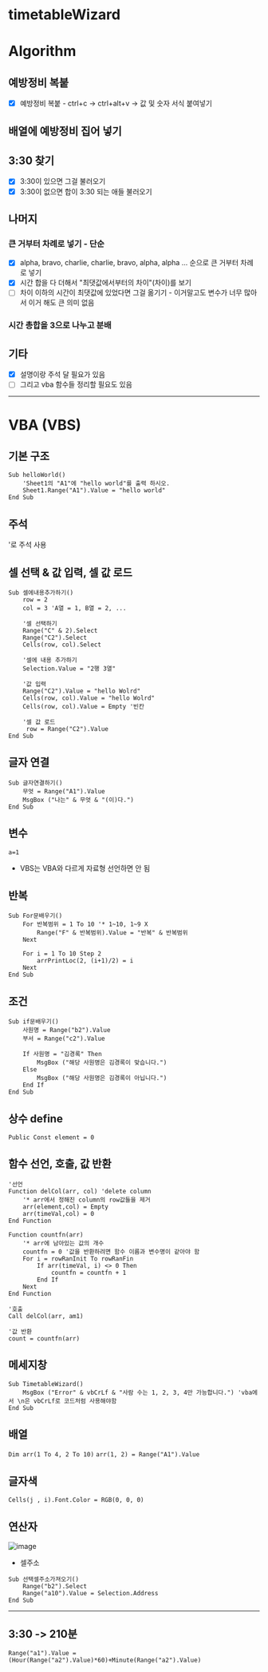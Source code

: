 # timetableWizard

# Algorithm
## 예방정비 복붙
- [x] 예방정비 복붙 - ctrl+c -> ctrl+alt+v -> 값 및 숫자 서식 붙여넣기

## 배열에 예방정비 집어 넣기

## 3:30 찾기
- [x] 3:30이 있으면 그걸 불러오기
​
- [x] 3:30이 없으면 합이 3:30 되는 애들 불러오기

## 나머지
### 큰 거부터 차례로 넣기 - 단순
- [x] alpha, bravo, charlie, charlie, bravo, alpha, alpha ... 순으로 큰 거부터 차례로 넣기
- [x] 시간 합을 다 더해서 "최댓값에서부터의 차이"(차이)를 보기
- [ ] 차이 이하의 시간이 최댓값에 있었다면 그걸 옮기기 - 이거말고도 변수가 너무 많아서 이거 해도 큰 의미 없음

### 시간 총합을 3으로 나누고 분배

## 기타
- [x] 설명이랑 주석 달 필요가 있음
- [ ] 그리고 vba 함수들 정리할 필요도 있음
---

# VBA (VBS)
## 기본 구조
```vbs
Sub helloWorld()
    'Sheet1의 "A1"에 "hello world"를 출력 하시오.
    Sheet1.Range("A1").Value = "hello world"
End Sub
```

## 주석
'로 주석 사용

## 셀 선택 & 값 입력, 셀 값 로드
```vbs
Sub 셀에내용추가하기()
	row = 2
    col = 3 'A열 = 1, B열 = 2, ...

    '셀 선택하기
	Range("C" & 2).Select
	Range("C2").Select
    Cells(row, col).Select

    '셀에 내용 추가하기
    Selection.Value = "2행 3열"

	'값 입력
	Range("C2").Value = "hello Wolrd"
	Cells(row, col).Value = "hello Wolrd"
	Cells(row, col).Value = Empty '빈칸

	'셀 값 로드
	 row = Range("C2").Value
End Sub
```

## 글자 연결
```vbs
Sub 글자연결하기()
	무엇 = Range("A1").Value
    MsgBox ("나는" & 무엇 & "(이)다.")
End Sub
```

## 변수
`a=1`

* VBS는 VBA와 다르게 자료형 선언하면 안 됨

## 반복
```vbs
Sub For문배우기()
    For 반복범위 = 1 To 10 '* 1~10, 1~9 X
        Range("F" & 반복범위).Value = "반복" & 반복범위
    Next

	For i = 1 To 10 Step 2
    	arrPrintLoc(2, (i+1)/2) = i
    Next
End Sub
```

## 조건
```vbs
Sub if문배우기()
	사원명 = Range("b2").Value
	부서 = Range("c2").Value

	If 사원명 = "김경록" Then
    	MsgBox ("해당 사원명은 김경록이 맞습니다.")
	Else
    	MsgBox ("해당 사원명은 김경록이 아닙니다.")
	End If
End Sub
```

## 상수 define
`Public Const element = 0`

## 함수 선언, 호출, 값 반환
```vbs
'선언
Function delCol(arr, col) 'delete column
	'* arr에서 정해진 column의 row값들을 제거   
	arr(element,col) = Empty
	arr(timeVal,col) = 0
End Function

Function countfn(arr)
	'* arr에 남아있는 값의 개수
    countfn = 0 '값을 반환하려면 함수 이름과 변수명이 같아야 함 
    For i = rowRanInit To rowRanFin
    	If arr(timeVal, i) <> 0 Then
    		countfn = countfn + 1
    	End If
    Next
End Function

'호출
Call delCol(arr, am1)

'값 반환
count = countfn(arr)
```

## 메세지창
```vbs
Sub TimetableWizard()
	MsgBox ("Error" & vbCrLf & "사람 수는 1, 2, 3, 4만 가능합니다.") 'vba에서 \n은 vbCrLf로 코드처럼 사용해야함
End Sub
```

## 배열
`Dim arr(1 To 4, 2 To 10)`
`arr(1, 2) = Range("A1").Value`

## 글자색
`Cells(j , i).Font.Color = RGB(0, 0, 0)`

## 연산자
![image](https://github.com/Arduriz/timetableWizard/assets/65582244/d45ab85e-caf3-4dfc-b5ee-d77f446c97fc)


* 셀주소
```vbs
Sub 선택셀주소가져오기()
	Range("b2").Select
	Range("a10").Value = Selection.Address
End Sub
```

---

## 3:30 -> 210분
`Range("a1").Value = (Hour(Range("a2").Value)*60)+Minute(Range("a2").Value)`







